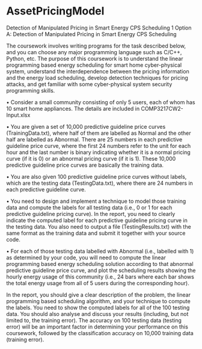 # AssetPricingModel
 Detection of Manipulated Pricing in Smart Energy CPS Scheduling
1
Option A: Detection of Manipulated Pricing in Smart Energy CPS Scheduling

The coursework involves writing programs for the task described below, and you can 
choose any major programming language such as C/C++, Python, etc. The purpose of 
this coursework is to understand the linear programming based energy scheduling for 
smart home cyber-physical system, understand the interdependence between the 
pricing information and the energy load scheduling, develop detection techniques for 
pricing attacks, and get familiar with some cyber-physical system security 
programming skills.

• Consider a small community consisting of only 5 users, each of whom has
10 smart home appliances. The details are included in COMP3217CW2-Input.xlsx 

• You are given a set of 10,000 predictive guideline price curves
(TrainingData.txt), where half of them are labelled as Normal and the other half 
are labelled as Abnormal. There are 25 numbers in each predictive guideline price 
curve, where the first 24 numbers refer to the unit for each hour and the last 
number is binary indicating whether it is a normal pricing curve (if it is 0) or an 
abnormal pricing curve (if it is 1). These 10,000 predictive guideline price curves
are basically the training data. 

• You are also given 100 predictive guideline price curves without labels, 
which are the testing data (TestingData.txt), where there are 24 numbers in each 
predictive guideline curve.

• You need to design and implement a technique to model those training data 
and compute the labels for all testing data (i.e., 0 or 1 for each predictive guideline 
pricing curve). In the report, you need to clearly indicate the computed label for 
each predictive guideline pricing curve in the testing data. You also need to output 
a file (TestingResults.txt) with the same format as the training data and submit it 
together with your source code. 

• For each of those testing data labelled with Abnormal (i.e., labelled with 1) 
as determined by your code, you will need to compute the linear programming 
based energy scheduling solution according to that abnormal predictive guideline 
price curve, and plot the scheduling results showing the hourly energy usage of
this community (i.e., 24 bars where each bar shows the total energy usage from all 
of 5 users during the corresponding hour).

In the report, you should give a clear description of the problem, the linear 
programming based scheduling algorithm, and your technique to compute the 
labels. You need to show the computed labels for all of the 100 testing data. You 
should also analyse and discuss your results (including, but not limited to, the 
training error). The accuracy on 100 testing data (testing error) will be an 
important factor in determining your performance on this coursework, followed 
by the classification accuracy on 10,000 training data (training error).

